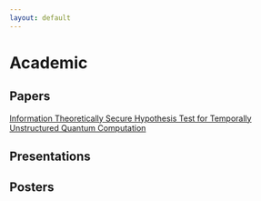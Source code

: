 ```yaml
---
layout: default
---
```


# Academic

## Papers

[Information Theoretically Secure Hypothesis Test for Temporally Unstructured Quantum Computation](https://arxiv.org/abs/1704.01998) 

## Presentations

## Posters
